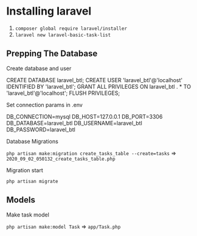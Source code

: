 # Installing laravel

1. `composer global require laravel/installer`
2. `laravel new laravel-basic-task-list`

## Prepping The Database

Create database and user

CREATE DATABASE laravel_btl;
CREATE USER 'laravel_btl'@'localhost' IDENTIFIED BY 'laravel_btl';
GRANT ALL PRIVILEGES ON laravel_btl . *  TO 'laravel_btl'@'localhost';
FLUSH PRIVILEGES;

Set connection params in .env

DB_CONNECTION=mysql
DB_HOST=127.0.0.1
DB_PORT=3306
DB_DATABASE=laravel_btl
DB_USERNAME=laravel_btl
DB_PASSWORD=laravel_btl

Database Migrations

`php artisan make:migration create_tasks_table --create=tasks` => `2020_09_02_050132_create_tasks_table.php`

Migration start

`php artisan migrate`

## Models

Make task model

`php artisan make:model Task` => `app/Task.php`

